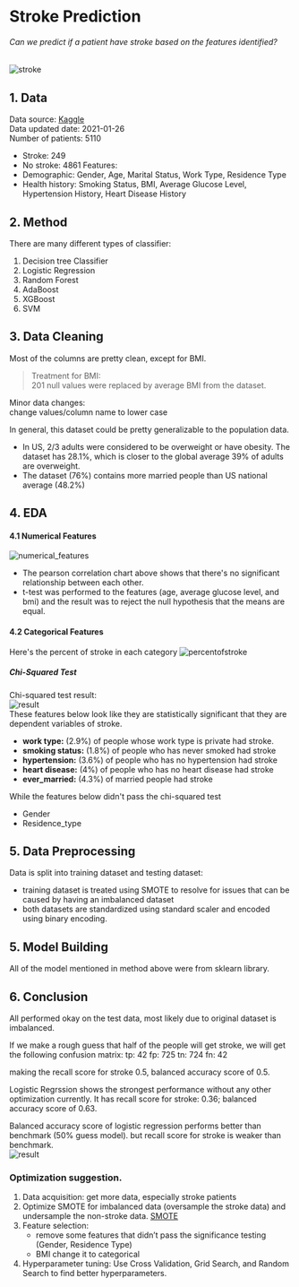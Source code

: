 # Stroke Prediction
###### Can we predict if a patient have stroke based on the features identified?
![stroke](/img/stroke.jpg)
## 1. Data
Data source: [Kaggle](https://www.kaggle.com/fedesoriano/stroke-prediction-dataset) <br>
Data updated date: 2021-01-26 <br>
Number of patients: 5110
* Stroke: 249
* No stroke: 4861
Features:
* Demographic: Gender, Age, Marital Status, Work Type, Residence Type
* Health history: Smoking Status, BMI, Average Glucose Level, Hypertension History, Heart Disease History

## 2. Method
There are many different types of classifier:
1. Decision tree Classifier
2. Logistic Regression
3. Random Forest
4. AdaBoost
5. XGBoost
6. SVM

## 3. Data Cleaning

Most of the columns are pretty clean, except for BMI.
> Treatment for BMI:<br>201 null values were replaced by average BMI from the dataset.

Minor data changes: <br>change values/column name to lower case

In general, this dataset could be pretty generalizable to the population data.
* In US, 2/3 adults were considered to be overweight or have obesity. The dataset has 28.1%, which is closer to the global average 39% of adults are overweight.
* The dataset (76%) contains more married people than US national average (48.2%)

## 4. EDA
#### 4.1 Numerical Features
![numerical_features](/img/numerical_features.png)
* The pearson correlation chart above shows that there's no significant relationship between each other.
* t-test was performed to the features (age, average glucose level, and bmi) and the result was to reject the null hypothesis that the means are equal.

#### 4.2 Categorical Features
Here's the percent of stroke in each category
![percentofstroke](/img/percentofstroke_features.png)
##### Chi-Squared Test
Chi-squared test result:<br>
![result](/img/chi2test.png)<br>
These features below look like they are statistically significant that they are dependent variables of stroke.
* **work type:** (2.9%) of people whose work type is private had stroke.
* **smoking status:** (1.8%) of people who has never smoked had stroke
* **hypertension:** (3.6%) of people who has no hypertension had stroke
* **heart disease:** (4%) of people who has no heart disease had stroke
* **ever_married:** (4.3%) of married people had stroke

While the features below didn't pass the chi-squared test
* Gender
* Residence_type


## 5. Data Preprocessing
Data is split into training dataset and testing dataset:
* training dataset is treated using SMOTE to resolve for issues that can be caused by having an imbalanced dataset
* both datasets are standardized using standard scaler and encoded using binary encoding.

## 5. Model Building
All of the model mentioned in method above were from sklearn library.

## 6. Conclusion
All performed okay on the test data, most likely due to original dataset is imbalanced.

If we make a rough guess that half of the people will get stroke, we will get the following confusion matrix:
tp: 42
fp: 725
tn: 724
fn: 42

making the recall score for stroke 0.5, balanced accuracy score of 0.5.

Logistic Regrssion shows the strongest performance without any other optimization currently. It has recall score for stroke: 0.36; balanced accuracy score of 0.63.

Balanced accuracy score of logistic regression performs better than benchmark (50% guess model). but recall score for stroke is weaker than benchmark.<br>
![result](/img/modelresults.png)<br>

### Optimization suggestion.

1. Data acquisition: get more data, especially stroke patients
2. Optimize SMOTE for imbalanced data (oversample the stroke data) and undersample the non-stroke data. [SMOTE](https://machinelearningmastery.com/smote-oversampling-for-imbalanced-classification/)
3. Feature selection:
    * remove some features that didn’t pass the significance testing (Gender, Residence Type)
    * BMI change it to categorical
4. Hyperparameter tuning: Use Cross Validation, Grid Search, and Random Search to find better hyperparameters.

